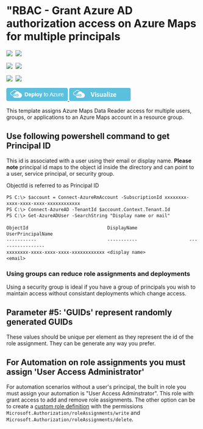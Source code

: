 # "RBAC - Grant Azure AD authorization access on Azure Maps for multiple principals

<IMG SRC="https://azurequickstartsservice.blob.core.windows.net/badges/201-rbac-multipleprincipals-maps/PublicLastTestDate.svg" />&nbsp;
<IMG SRC="https://azurequickstartsservice.blob.core.windows.net/badges/201-rbac-multipleprincipals-maps/PublicDeployment.svg" />&nbsp;

<IMG SRC="https://azurequickstartsservice.blob.core.windows.net/badges/201-rbac-managedidentity-maps/FairfaxLastTestDate.svg" />&nbsp;
<IMG SRC="https://azurequickstartsservice.blob.core.windows.net/badges/201-rbac-managedidentity-maps/FairfaxDeployment.svg" />&nbsp;

<IMG SRC="https://azurequickstartsservice.blob.core.windows.net/badges/201-rbac-multipleprincipals-maps/BestPracticeResult.svg" />&nbsp;
<IMG SRC="https://azurequickstartsservice.blob.core.windows.net/badges/201-rbac-multipleprincipals-maps/CredScanResult.svg" />&nbsp;

<a href="https://portal.azure.com/#create/Microsoft.Template/uri/https%3A%2F%2Fraw.githubusercontent.com%2FAzure%2Fazure-quickstart-templates%2Fmaster%2F201-rbac-multipleprincipals-maps%2Fazuredeploy.json" target="_blank">
    <img src="https://raw.githubusercontent.com/Azure/azure-quickstart-templates/master/1-CONTRIBUTION-GUIDE/images/deploytoazure.png"/>
</a>
<a href="http://armviz.io/#/?load=https%3A%2F%2Fraw.githubusercontent.com%2FAzure%2Fazure-quickstart-templates%2Fmaster%2F201-rbac-multipleprincipals-maps%2Fazuredeploy.json" target="_blank">
  <img src="https://raw.githubusercontent.com/Azure/azure-quickstart-templates/master/1-CONTRIBUTION-GUIDE/images/visualizebutton.png"/>
</a>

This template assigns Azure Maps Data Reader access for multiple users, groups, or applications to an Azure Maps account in a resource group.

## Use following powershell command to get Principal ID

This id is associated with a user using their email or display name. **Please note** principal id maps to the object id inside the directory and can point to a user, service principal, or security group.

ObjectId is referred to as Principal ID

    PS C:\> $account = Connect-AzureRmAccount -SubscriptionId xxxxxxxx-xxxx-xxxx-xxxx-xxxxxxxxxxxx
    PS C:\> Connect-AzureAD -TenantId $account.Context.Tenant.Id
    PS C:\> Get-AzureADUser -SearchString "Display name or mail"

    ObjectId                             DisplayName                   UserPrincipalName
    -----------                          -----------                   -----------------
    xxxxxxxx-xxxx-xxxx-xxxx-xxxxxxxxxxxx <display name>                <email>

### Using groups can reduce role assignments and deployments

Using a security group is ideal if you have a group of principals you wish to maintain access without consistant deployments which change access.

## Parameter #5: 'GUIDs' represent randomly generated GUIDs

These values should be unique per element as they represent the id of the role assignment. They can be generate any way you prefer.

## For Automation on role assignments you must assign 'User Access Administrator'

For automation scenarios without a user's principal, the built in role you must assign your automation is "User Access Adminstrator". This role with grant access to add and remove role assignments. The other option can be to create a [custom role definition](https://docs.microsoft.com/en-us/azure/role-based-access-control/custom-roles) with the permissions `Microsoft.Authorization/roleAssignments/write` and `Microsoft.Authorization/roleAssignments/delete`.
